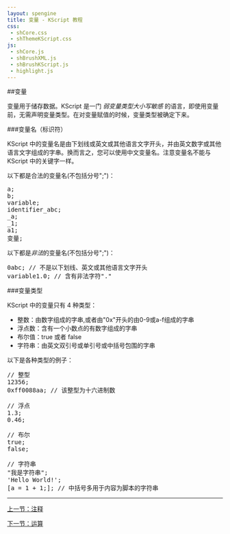 ```yaml
---
layout: spengine
title: 变量 - KScript 教程
css:
 - shCore.css
 - shThemeKScript.css
js:
 - shCore.js
 - shBrushXML.js
 - shBrushKScript.js
 - highlight.js
---
```


##变量

变量用于储存数据。KScript 是一门 *弱变量类型大小写敏感* 的语言，即使用变量前，无需声明变量类型。在对变量赋值的时候，变量类型被确定下来。

###变量名（标识符）

KScript 中的变量名是由下划线或英文或其他语言文字开头，并由英文数字或其他语言文字组成的字串。换而言之，您可以使用中文变量名。注意变量名不能与 KScript 中的关键字一样。

以下都是合法的变量名(不包括分号";")：

<pre class="brush:ks">
a;
b;
variable;
identifier_abc;
_a;
_1;
a1;
变量;
</pre>

以下都是*非法*的变量名(不包括分号";")：

<pre class="brush:ks">
0abc; // 不是以下划线、英文或其他语言文字开头
variable1.0; // 含有非法字符"."
</pre>

###变量类型

KScript 中的变量只有 4 种类型：

 - 整数：由数字组成的字串,或者由"0x"开头的由0-9或a-f组成的字串
 - 浮点数：含有一个小数点的有数字组成的字串
 - 布尔值：true 或者 false
 - 字符串：由英文双引号或单引号或中括号包围的字串

以下是各种类型的例子：

<pre class="brush:ks">
// 整型
12356;
0xff0088aa; // 该整型为十六进制数

// 浮点
1.3;
0.46;

// 布尔
true;
false;

// 字符串
"我是字符串";
'Hello World!';
[a = 1 + 1;]; // 中括号多用于内容为脚本的字符串
</pre>

**********************************************************************

[上一节：注释](tutorial_kscript_comment.html)

[下一节：运算](tutorial_kscript_operation.html)